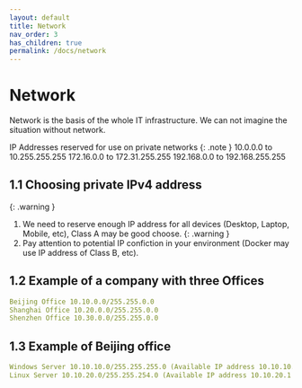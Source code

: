 ```yaml
---
layout: default
title: Network
nav_order: 3
has_children: true
permalink: /docs/network
---
```


# Network

Network is the basis of the whole IT infrastructure. We can not imagine the situation without network.

IP Addresses reserved for use on private networks
{: .note }
10.0.0.0 to 10.255.255.255
172.16.0.0 to 172.31.255.255
192.168.0.0 to 192.168.255.255

## 1.1 Choosing private IPv4 address

{: .warning }
1. We need to reserve enough IP address for all devices (Desktop, Laptop, Mobile, etc), Class A may be good choose. 
{: .warning }
2. Pay attention to potential IP confiction in your environment (Docker may use IP address of Class B, etc).

## 1.2 Example of a company with three Offices

```yaml
Beijing Office 10.10.0.0/255.255.0.0
Shanghai Office 10.20.0.0/255.255.0.0
Shenzhen Office 10.30.0.0/255.255.0.0
```

## 1.3 Example of Beijing office

```yaml
Windows Server 10.10.10.0/255.255.255.0 (Available IP address 10.10.10.1 - 10.10.10.254)
Linux Server 10.10.20.0/255.255.254.0 (Available IP address 10.10.20.1 - 10.10.21.254)
```
